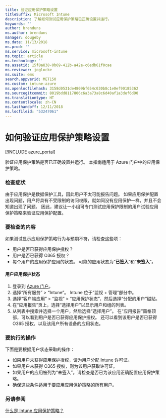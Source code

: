 ```yaml
---
title: 验证应用保护策略设置
titleSuffix: Microsoft Intune
description: 了解如何测试应用保护策略已正确设置并运行。
keywords: ''
author: brenduns
ms.author: brenduns
manager: dougeby
ms.date: 11/13/2018
ms.prod: ''
ms.service: microsoft-intune
ms.topic: article
ms.technology: ''
ms.assetid: 15f8a838-0b69-412b-a42e-c6edb61f0cae
ms.reviewer: joglocke
ms.suite: ems
search.appverid: MET150
ms.custom: intune-azure
ms.openlocfilehash: 3158d0531de4809bf654c030b8c1e0ef90185362
ms.sourcegitcommit: 8019bdd8117806c6a3a73a8c6d40af1a3def6d90
ms.translationtype: HT
ms.contentlocale: zh-CN
ms.lasthandoff: 12/11/2018
ms.locfileid: "53247061"
---
```

# <a name="how-to-validate-your-app-protection-policy-setup"></a>如何验证应用保护策略设置

[!INCLUDE [azure_portal](./includes/azure_portal.md)]

验证应用保护策略是否已正确设置并运行。 本指南适用于 Azure 门户中的应用保护策略。

### <a name="checking-for-symptoms"></a>检查症状
由于应用保护是数据保护工具，因此用户不太可能报告问题。 如果应用保护配置出现问题，用户将具有不受限制的访问权限，就如同没有应用保护一样，并且不会知道出现了问题。 因此，建议让一小组可专门测试应用保护限制的用户试验应用保护策略来验证应用保护配置。


### <a name="what-to-check"></a>要检查的内容

如果测试显示应用保护策略行为与预期不符，请检查这些项：

- 用户是否已获得应用保护授权？
- 用户是否已获得 O365 授权？
- 每个用户的应用保护应用的状态。 可能的应用状态为“**已签入**”和“**未签入**”。

#### <a name="user-app-protection-status"></a>用户应用保护状态
1. 登录到 [Azure 门户](https://portal.azure.com)。
2. 选择“所有服务” > “Intune”。 Intune 位于“监视 + 管理”部分中。
3. 选择“客户端应用” > “监视” >  “应用保护状态”，然后选择“分配的用户”磁贴。 
4. 在“应用报告”页上，选择“选择用户”以显示用户和组的列表。 
5. 从列表中搜索并选择一个用户，然后选择“选择用户”。 在“应用报告”窗格顶部，可以看到用户是否已获得应用保护授权。 还可以看到该用户是否已获得 O365 授权，以及该用户所有设备的应用状态。



### <a name="what-to-do"></a>要执行的操作
下面是要根据用户状态采取的操作：

- 如果用户未获得应用保护授权，请为用户分配 Intune 许可证。
- 如果用户未获得 O365 授权，则为该用户获取许可证。
- 如果用户的应用被列为“未签入”，请检查是否已为该应用正确配置应用保护策略。
- 确保这些条件适用于要应用应用保护策略的所有用户。

### <a name="see-also"></a>另请参阅

[什么是 Intune 应用保护策略？](app-protection-policies.md)
